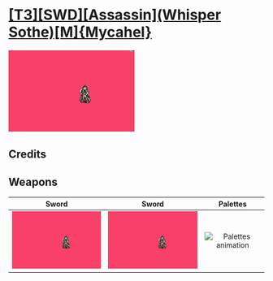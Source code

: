 # [\[T3\]\[SWD\]\[Assassin\]\(Whisper Sothe\)\[M\]{Mycahel}](../%5BT3%5D%5BSWD%5D%5BAssassin%5D(Whisper%20Sothe)%5BM%5D%7BMycahel%7D)

<img src="./1.%20Sword%20(Knife%20Crit)/Sword_000.png" alt="[T3][SWD][Assassin](Whisper Sothe)[M]{Mycahel} standing" />

## Credits



## Weapons


|Sword |Sword |Palettes |
|  :---: | :---: | :---: |
| <img alt="Sword animation" src="./1.%20Sword%20(Knife%20Crit)/Sword.gif" /> | <img alt="Sword animation" src="./1.%20Sword%20(Magic%20Crit)/Sword.gif" /> | <img alt="Palettes animation" src="./Palettes/Palettes.gif" /> |
